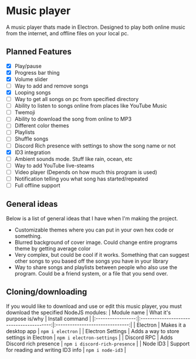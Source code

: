 # Music player
A music player thats made in Electron. Designed to play both online music from the internet, and offline files on your local pc.

## Planned Features
- [x] Play/pause
- [x] Progress bar thing
- [x] Volume slider
- [ ] Way to add and remove songs
- [x] Looping songs
- [ ] Way to get all songs on pc from specified directory
- [ ] Ability to listen to songs online from places like YouTube Music
- [ ] Twemoji
- [ ] Ability to download the song from online to MP3
- [ ] Different color themes
- [ ] Playlists
- [ ] Shuffle songs
- [ ] Discord Rich presence with settings to show the song name or not
- [x] ID3 integration
- [ ] Ambient sounds mode. Stuff like rain, ocean, etc
- [ ] Way to add YouTube live-steams
- [ ] Video player (Depends on how much this program is used)
- [ ] Notification telling you what song has started/repeated
- [ ] Full offline support

## General ideas
Below is a list of general ideas that I have when I'm making the project.
- Customizable themes where you can put in your own hex code or something.
- Blurred background of cover image. Could change entire programs theme by getting average color
- Very complex, but could be cool if it works. Something that can suggest other songs to you based off the songs you have in your library
- Way to share songs and playlists between people who also use the program. Could be a friend system, or a file that you send over.

## Cloning/downloading
If you would like to download and use or edit this music player, you must download the specified NodeJS modules:
| Module name       | What it's purpose is/why                 | Install command                 |
|:-----------------:|:----------------------------------------:|:-------------------------------:|
| Electron          | Makes it a desktop app                   | `npm i electron`                |
| Electron Settings | Adds a way to store settings in Electron | `npm i electron-settings`       |
| Discord RPC       | Adds Discord rich presence               | `npm i discord-rich-presence`   |
| Node ID3          | Support for reading and writing ID3 info | `npm i node-id3`                |